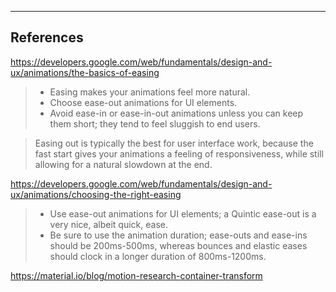 ----
## References

https://developers.google.com/web/fundamentals/design-and-ux/animations/the-basics-of-easing

> - Easing makes your animations feel more natural.
> - Choose ease-out animations for UI elements.
> - Avoid ease-in or ease-in-out animations unless you can keep them short; they tend to feel sluggish to end users.

> Easing out is typically the best for user interface work, because the fast start gives your animations a feeling of responsiveness, while still allowing for a natural slowdown at the end.

https://developers.google.com/web/fundamentals/design-and-ux/animations/choosing-the-right-easing

> - Use ease-out animations for UI elements; a Quintic ease-out is a very nice, albeit quick, ease.
> - Be sure to use the animation duration; ease-outs and ease-ins should be 200ms-500ms, whereas bounces and elastic eases should clock in a longer duration of 800ms-1200ms.

https://material.io/blog/motion-research-container-transform